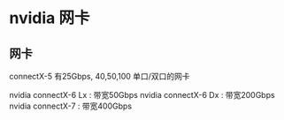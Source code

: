 # nvidia 网卡

## 网卡

connectX-5 有25Gbps, 40,50,100 单口/双口的网卡

nvidia connectX-6 Lx : 带宽50Gbps 
nvidia connectX-6 Dx : 带宽200Gbps 
nvidia connectX-7 : 带宽400Gbps 